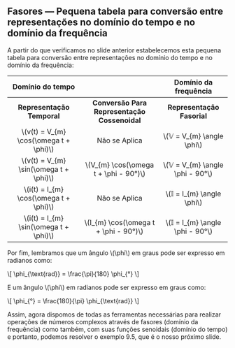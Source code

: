 ## Fasores — Pequena tabela para conversão entre representações no domínio do tempo e no domínio da frequência

<div class="footnotesize">

A partir do que verificamos no slide anterior estabelecemos esta pequena tabela para conversão entre representações no domínio do tempo e no domínio da frequência:

<!-- _class: ttable -->
|              Domínio do tempo            |                                              |       Domínio da frequência       |
|:----------------------------------------:|:--------------------------------------------:|:---------------------------------:|
|         **Representação Temporal**       | **Conversão Para Representação Cossenoidal** |     **Representação Fasorial**    | 
| \\(v(t) = V_{m} \cos(\omega t + \phi)\\) |                 Não se Aplica                | \\(𝕍 = V_{m} \angle \phi\\)       |
| \\(v(t) = V_{m} \sin(\omega t + \phi)\\) |    \\(V_{m} \cos(\omega t + \phi - 90°)\\)   | \\(𝕍 = V_{m} \angle \phi - 90°\\) |
| \\(i(t) = I_{m} \cos(\omega t + \phi)\\) |                 Não se Aplica                | \\(𝕀 = I_{m} \angle \phi\\)       |
| \\(i(t) = I_{m} \sin(\omega t + \phi)\\) |    \\(I_{m} \cos(\omega t + \phi - 90°)\\)   | \\(𝕀 = I_{m} \angle \phi - 90°\\) |

Por fim, lembramos que um ângulo \\(\phi\\) em graus pode ser expresso em radianos como:

\\[ 
\phi_{\text{rad}} = \frac{\pi}{180} \phi_{°} 
\\]

E um ângulo \\(\phi\\) em radianos pode ser expresso em graus como:

\\[
\phi_{°} = \frac{180}{\pi} \phi_{\text{rad}}
\\]

Assim, agora dispomos de todas as ferramentas necessárias para realizar operações de números complexos através de fasores (domínio da frequência) como também, com suas funções senoidais (domínio do tempo) e portanto, podemos resolver o exemplo 9.5, que é o nosso próximo slide.

</div>
